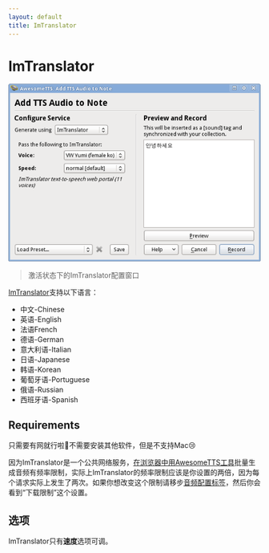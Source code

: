 ```yaml
---
layout: default
title: ImTranslator
---
```

# ImTranslator

![AwesomeTTS note editor dialog with ImTranslator service activated](/assets/images/services.imtranslator.png) 
<!-- &ldquo;Add TTS Audio to Note&rdquo; dialog with the ImTranslator activated -->

> 激活状态下的ImTranslator配置窗口

<!-- [ImTranslator](http://text-to-speech.imtranslator.net) is an online text-to-speech service with playback in the following languages: -->

[ImTranslator](http://text-to-speech.imtranslator.net)支持以下语言：

* 中文-Chinese
* 英语-English
* 法语French
* 德语-German
* 意大利语-Italian
* 日语-Japanese
* 韩语-Korean
* 葡萄牙语-Portuguese
* 俄语-Russian
* 西班牙语-Spanish

## Requirements

<!-- An Internet connection is required to use ImTranslator from AwesomeTTS in addition to having `mplayer` and `lame` available. ImTranslator is available on all operating systems except Mac OS X. -->

只需要有网就行啦:clap:不需要安装其他软件，但是不支持Mac:cry:

<!-- Because ImTranslator is a public Internet service, mass generation of MP3s using the [tool in the Card Browser](/usage/browser.html) is rate-limited. In addition, ImTranslator is rate-limited by **twice the amount** of other Internet-based services because ImTranslator requires two requests for every string of text. If you would like to tweak the rate-limiting behavior for your installation of AwesomeTTS, go to the [MP3s configuration tab](/config/mp3s.html) and look for the &ldquo;Download Throttling&rdquo; settings. -->

因为ImTranslator是一个公共网络服务，[在浏览器中用AwesomeTTS工具](/usage/browser.html)批量生成音频有频率限制，实际上ImTranslator的频率限制应该是你设置的两倍，因为每个请求实际上发生了两次。如果你想改变这个限制请移步[音频配置标签](/config/mp3s.html)，然后你会看到“下载限制”这个设置。

<!-- ## Options -->

## 选项

<!-- When using ImTranslator, the **Speed** can be tweaked. -->

ImTranslator只有**速度**选项可调。